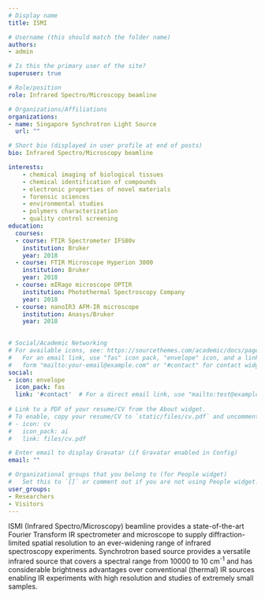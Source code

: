 ```yaml
---
# Display name
title: ISMI  

# Username (this should match the folder name)
authors:
- admin

# Is this the primary user of the site?
superuser: true

# Role/position
role: Infrared Spectro/Microscopy beamline

# Organizations/Affiliations
organizations:
- name: Singapore Synchrotron Light Source
  url: ""

# Short bio (displayed in user profile at end of posts)
bio: Infrared Spectro/Microscopy beamline

interests:
    - chemical imaging of biological tissues
    - chemical identification of compounds
    - electronic properties of novel materials
    - forensic sciences
    - environmental studies
    - polymers characterization
    - quality control screening
education:
  courses:
  - course: FTIR Spectrometer IFS80v
    institution: Bruker
    year: 2018
  - course: FTIR Microscope Hyperion 3000
    institution: Bruker
    year: 2018
  - course: mIRage microscope OPTIR
    institution: Photothermal Spectroscopy Company
    year: 2018
  - course: nanoIR3 AFM-IR microscope
    institution: Anasys/Bruker
    year: 2018
  

# Social/Academic Networking
# For available icons, see: https://sourcethemes.com/academic/docs/page-builder/#icons
#   For an email link, use "fas" icon pack, "envelope" icon, and a link in the
#   form "mailto:your-email@example.com" or "#contact" for contact widget.
social:
- icon: envelope
  icon_pack: fas
  link: '#contact'  # For a direct email link, use "mailto:test@example.org".
  
# Link to a PDF of your resume/CV from the About widget.
# To enable, copy your resume/CV to `static/files/cv.pdf` and uncomment the lines below.
# - icon: cv
#   icon_pack: ai
#   link: files/cv.pdf

# Enter email to display Gravatar (if Gravatar enabled in Config)
email: ""

# Organizational groups that you belong to (for People widget)
#   Set this to `[]` or comment out if you are not using People widget.
user_groups:
- Researchers
- Visitors
---
```


ISMI (Infrared Spectro/Microscopy) beamline provides a state-of-the-art Fourier Transform IR spectrometer and microscope to supply diffraction-limited spatial resolution to an ever-widening range of infrared spectroscopy experiments. Synchrotron based source provides a versatile infrared source that covers a spectral range from 10000 to 10 cm<sup>-1</sup> and has considerable brightness advantages over conventional (thermal) IR sources enabling IR experiments with high resolution and studies of extremely small samples.
